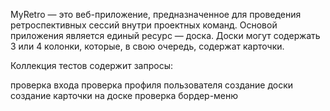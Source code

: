 MyRetro — это веб-приложение, предназначенное для проведения ретроспективных сессий внутри проектных команд. Основой приложения является единый ресурс — доска. Доски могут содержать 3 или 4 колонки, которые, в свою очередь, содержат карточки.

Коллекция тестов содержит запросы:

проверка входа
проверка профиля пользователя
создание доски
создание карточки на доске
проверка бордер-меню
